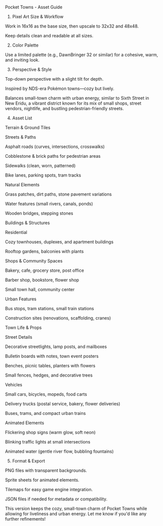 Pocket Towns - Asset Guide

1. Pixel Art Size & Workflow

Work in 16x16 as the base size, then upscale to 32x32 and 48x48.

Keep details clean and readable at all sizes.

2. Color Palette

Use a limited palette (e.g., DawnBringer 32 or similar) for a cohesive, warm, and inviting look.

3. Perspective & Style

Top-down perspective with a slight tilt for depth.

Inspired by NDS-era Pokémon towns—cozy but lively.

Balances small-town charm with urban energy, similar to Sixth Street in New Eridu, a vibrant district known for its mix of small shops, street vendors, nightlife, and bustling pedestrian-friendly streets.

4. Asset List

Terrain & Ground Tiles

Streets & Paths

Asphalt roads (curves, intersections, crosswalks)

Cobblestone & brick paths for pedestrian areas

Sidewalks (clean, worn, patterned)

Bike lanes, parking spots, tram tracks

Natural Elements

Grass patches, dirt paths, stone pavement variations

Water features (small rivers, canals, ponds)

Wooden bridges, stepping stones

Buildings & Structures

Residential

Cozy townhouses, duplexes, and apartment buildings

Rooftop gardens, balconies with plants

Shops & Community Spaces

Bakery, cafe, grocery store, post office

Barber shop, bookstore, flower shop

Small town hall, community center

Urban Features

Bus stops, tram stations, small train stations

Construction sites (renovations, scaffolding, cranes)

Town Life & Props

Street Details

Decorative streetlights, lamp posts, and mailboxes

Bulletin boards with notes, town event posters

Benches, picnic tables, planters with flowers

Small fences, hedges, and decorative trees

Vehicles

Small cars, bicycles, mopeds, food carts

Delivery trucks (postal service, bakery, flower deliveries)

Buses, trams, and compact urban trains

Animated Elements

Flickering shop signs (warm glow, soft neon)

Blinking traffic lights at small intersections

Animated water (gentle river flow, bubbling fountains)

5. Format & Export

PNG files with transparent backgrounds.

Sprite sheets for animated elements.

Tilemaps for easy game engine integration.

JSON files if needed for metadata or compatibility.

This version keeps the cozy, small-town charm of Pocket Towns while allowing for liveliness and urban energy. Let me know if you'd like any further refinements!